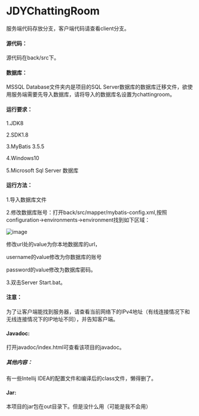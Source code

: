 # JDYChattingRoom

服务端代码存放分支，客户端代码请查看client分支。

#### 源代码：

源代码在back/src下。

#### 数据库：

MSSQL Database文件夹内是项目的SQL Server数据库的数据库迁移文件，欲使用服务端需要先导入数据库，请将导入的数据库名设置为chattingroom。

#### 运行要求：

1.JDK8

2.SDK1.8

3.MyBatis 3.5.5

4.Windows10

5.Microsoft Sql Server 数据库

#### 运行方法：

1.导入数据库文件

2.修改数据库账号：打开back/src/mapper/mybatis-config.xml,按照configuration->environments->environment找到如下区域：

![image](C:\Users\11048\Desktop\JDYChattingRoom\image.png)

修改url处的value为你本地数据库的url，

username的value修改为你数据库的账号

password的value修改为数据库密码。

3.双击Server Start.bat。

#### 注意：

为了让客户端能找到服务器，请查看当前网络下的IPv4地址（有线连接情况下和无线连接情况下的IP地址不同），并告知客户端。

#### Javadoc:

打开javadoc/index.html可查看该项目的javadoc。

##### 其他内容：

有一些Intellij IDEA的配置文件和编译后的class文件，懒得删了。

#### Jar:

本项目的jar包在out目录下。但是没什么用（可能是我不会用）

